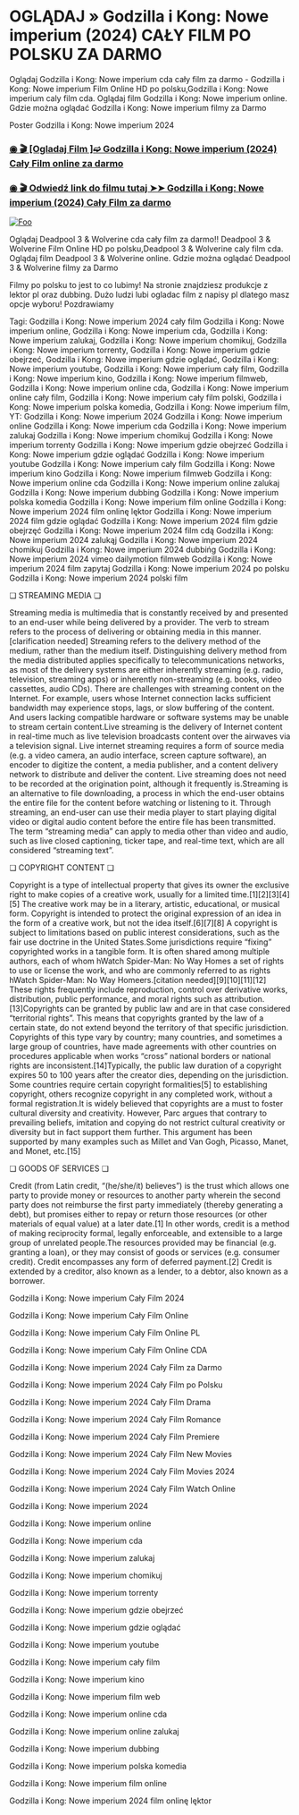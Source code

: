 # OGLĄDAJ » Godzilla i Kong: Nowe imperium (2024) CAŁY FILM PO POLSKU ZA DARMO

Oglądaj Godzilla i Kong: Nowe imperium cda cały film za darmo - Godzilla i Kong: Nowe imperium Film Online HD po polsku,Godzilla i Kong: Nowe imperium caly film cda. Oglądaj film Godzilla i Kong: Nowe imperium online. Gdzie można oglądać Godzilla i Kong: Nowe imperium filmy za Darmo


Poster Godzilla i Kong: Nowe imperium 2024

<div class="markdown-heading" dir="auto"><h3 tabindex="-1" class="heading-element" dir="auto"><a href="https://bit.ly/godzilla-x-kong-the-new-empire-caly-film-polsku">◉ 🎬 [Ogladaj Film ]➫ Godzilla i Kong: Nowe imperium (2024) Cały Film online za darmo</a></h3></p>

<div class="markdown-heading" dir="auto"><h3 tabindex="-1" class="heading-element" dir="auto"><a href="https://bit.ly/godzilla-x-kong-the-new-empire-caly-film-polsku">◉ 🎬 Odwiedź link do filmu tutaj ➤➤ Godzilla i Kong: Nowe imperium (2024) Cały Film za darmo</a></h3></p>


[![Foo](https://camo.githubusercontent.com/917e6ed5c302499242165dcc02bdbce85c075fd21b35918eb9c0b771855261b8/68747470733a2f2f7374617469632e7769787374617469632e636f6d2f6d656469612f6232343966395f61646163386637306662336634356238383639313639366337376465313866337e6d76322e676966)](https://bit.ly/godzilla-x-kong-the-new-empire-caly-film-polsku)


Oglądaj Deadpool 3 & Wolverine cda cały film za darmo!! Deadpool 3 & Wolverine Film Online HD po polsku,Deadpool 3 & Wolverine caly film cda. Oglądaj film Deadpool 3 & Wolverine online. Gdzie można oglądać Deadpool 3 & Wolverine filmy za Darmo


Filmy po polsku to jest to co lubimy! Na stronie znajdziesz produkcje z lektor pl oraz dubbing. Dużo ludzi lubi ogladac film z napisy pl dlatego masz opcje wyboru! Pozdrawiamy


Tagi: Godzilla i Kong: Nowe imperium 2024 cały film Godzilla i Kong: Nowe imperium online, Godzilla i Kong: Nowe imperium cda, Godzilla i Kong: Nowe imperium zalukaj, Godzilla i Kong: Nowe imperium chomikuj, Godzilla i Kong: Nowe imperium torrenty, Godzilla i Kong: Nowe imperium gdzie obejrzeć, Godzilla i Kong: Nowe imperium gdzie oglądać, Godzilla i Kong: Nowe imperium youtube, Godzilla i Kong: Nowe imperium cały film, Godzilla i Kong: Nowe imperium kino, Godzilla i Kong: Nowe imperium filmweb, Godzilla i Kong: Nowe imperium online cda, Godzilla i Kong: Nowe imperium online cały film, Godzilla i Kong: Nowe imperium cały film polski, Godzilla i Kong: Nowe imperium polska komedia, Godzilla i Kong: Nowe imperium film, YT: Godzilla i Kong: Nowe imperium 2024 Godzilla i Kong: Nowe imperium online Godzilla i Kong: Nowe imperium cda Godzilla i Kong: Nowe imperium zalukaj Godzilla i Kong: Nowe imperium chomikuj Godzilla i Kong: Nowe imperium torrenty Godzilla i Kong: Nowe imperium gdzie obejrzeć Godzilla i Kong: Nowe imperium gdzie oglądać Godzilla i Kong: Nowe imperium youtube Godzilla i Kong: Nowe imperium cały film Godzilla i Kong: Nowe imperium kino Godzilla i Kong: Nowe imperium filmweb Godzilla i Kong: Nowe imperium online cda Godzilla i Kong: Nowe imperium online zalukaj Godzilla i Kong: Nowe imperium dubbing Godzilla i Kong: Nowe imperium polska komedia Godzilla i Kong: Nowe imperium film online Godzilla i Kong: Nowe imperium 2024 film onlinę lęktor Godzilla i Kong: Nowe imperium 2024 film gdzie oglądać Godzilla i Kong: Nowe imperium 2024 film gdzie obejrzęć Godzilla i Kong: Nowe imperium 2024 film cdą Godzilla i Kong: Nowe imperium 2024 zalukąj Godzilla i Kong: Nowe imperium 2024 chomikuj Godzilla i Kong: Nowe imperium 2024 dubbińg Godzilla i Kong: Nowe imperium 2024 vimeo dailymotion filmweb Godzilla i Kong: Nowe imperium 2024 film zapytaj Godzilla i Kong: Nowe imperium 2024 po polsku Godzilla i Kong: Nowe imperium 2024 polski film


❏ STREAMING MEDIA ❏


Streaming media is multimedia that is constantly received by and presented to an end-user while being delivered by a provider. The verb to stream refers to the process of delivering or obtaining media in this manner.[clarification needed] Streaming refers to the delivery method of the medium, rather than the medium itself. Distinguishing delivery method from the media distributed applies specifically to telecommunications networks, as most of the delivery systems are either inherently streaming (e.g. radio, television, streaming apps) or inherently non-streaming (e.g. books, video cassettes, audio CDs). There are challenges with streaming content on the Internet. For example, users whose Internet connection lacks sufficient bandwidth may experience stops, lags, or slow buffering of the content. And users lacking compatible hardware or software systems may be unable to stream certain content.Live streaming is the delivery of Internet content in real-time much as live television broadcasts content over the airwaves via a television signal. Live internet streaming requires a form of source media (e.g. a video camera, an audio interface, screen capture software), an encoder to digitize the content, a media publisher, and a content delivery network to distribute and deliver the content. Live streaming does not need to be recorded at the origination point, although it frequently is.Streaming is an alternative to file downloading, a process in which the end-user obtains the entire file for the content before watching or listening to it. Through streaming, an end-user can use their media player to start playing digital video or digital audio content before the entire file has been transmitted. The term “streaming media” can apply to media other than video and audio, such as live closed captioning, ticker tape, and real-time text, which are all considered “streaming text”.


❏ COPYRIGHT CONTENT ❏


Copyright is a type of intellectual property that gives its owner the exclusive right to make copies of a creative work, usually for a limited time.[1][2][3][4][5] The creative work may be in a literary, artistic, educational, or musical form. Copyright is intended to protect the original expression of an idea in the form of a creative work, but not the idea itself.[6][7][8] A copyright is subject to limitations based on public interest considerations, such as the fair use doctrine in the United States.Some jurisdictions require “fixing” copyrighted works in a tangible form. It is often shared among multiple authors, each of whom hWatch Spider-Man: No Way Homes a set of rights to use or license the work, and who are commonly referred to as rights hWatch Spider-Man: No Way Homeers.[citation needed][9][10][11][12] These rights frequently include reproduction, control over derivative works, distribution, public performance, and moral rights such as attribution. [13]Copyrights can be granted by public law and are in that case considered “territorial rights”. This means that copyrights granted by the law of a certain state, do not extend beyond the territory of that specific jurisdiction. Copyrights of this type vary by country; many countries, and sometimes a large group of countries, have made agreements with other countries on procedures applicable when works “cross” national borders or national rights are inconsistent.[14]Typically, the public law duration of a copyright expires 50 to 100 years after the creator dies, depending on the jurisdiction. Some countries require certain copyright formalities[5] to establishing copyright, others recognize copyright in any completed work, without a formal registration.It is widely believed that copyrights are a must to foster cultural diversity and creativity. However, Parc argues that contrary to prevailing beliefs, imitation and copying do not restrict cultural creativity or diversity but in fact support them further. This argument has been supported by many examples such as Millet and Van Gogh, Picasso, Manet, and Monet, etc.[15]


❏ GOODS OF SERVICES ❏


Credit (from Latin credit, “(he/she/it) believes”) is the trust which allows one party to provide money or resources to another party wherein the second party does not reimburse the first party immediately (thereby generating a debt), but promises either to repay or return those resources (or other materials of equal value) at a later date.[1] In other words, credit is a method of making reciprocity formal, legally enforceable, and extensible to a large group of unrelated people.The resources provided may be financial (e.g. granting a loan), or they may consist of goods or services (e.g. consumer credit). Credit encompasses any form of deferred payment.[2] Credit is extended by a creditor, also known as a lender, to a debtor, also known as a borrower.


Godzilla i Kong: Nowe imperium Cały Film 2024

Godzilla i Kong: Nowe imperium Cały Film Online

Godzilla i Kong: Nowe imperium Cały Film Online PL

Godzilla i Kong: Nowe imperium Cały Film Online CDA

Godzilla i Kong: Nowe imperium 2024 Cały Film za Darmo

Godzilla i Kong: Nowe imperium 2024 Cały Film po Polsku

Godzilla i Kong: Nowe imperium 2024 Cały Film Drama

Godzilla i Kong: Nowe imperium 2024 Cały Film Romance

Godzilla i Kong: Nowe imperium 2024 Cały Film Premiere

Godzilla i Kong: Nowe imperium 2024 Cały Film New Movies

Godzilla i Kong: Nowe imperium 2024 Cały Film Movies 2024

Godzilla i Kong: Nowe imperium 2024 Cały Film Watch Online

Godzilla i Kong: Nowe imperium 2024

Godzilla i Kong: Nowe imperium online

Godzilla i Kong: Nowe imperium cda

Godzilla i Kong: Nowe imperium zalukaj

Godzilla i Kong: Nowe imperium chomikuj

Godzilla i Kong: Nowe imperium torrenty

Godzilla i Kong: Nowe imperium gdzie obejrzeć

Godzilla i Kong: Nowe imperium gdzie oglądać

Godzilla i Kong: Nowe imperium youtube

Godzilla i Kong: Nowe imperium cały film

Godzilla i Kong: Nowe imperium kino

Godzilla i Kong: Nowe imperium film web

Godzilla i Kong: Nowe imperium online cda

Godzilla i Kong: Nowe imperium online zalukaj

Godzilla i Kong: Nowe imperium dubbing

Godzilla i Kong: Nowe imperium polska komedia

Godzilla i Kong: Nowe imperium film online

Godzilla i Kong: Nowe imperium 2024 film onlinę lęktor
